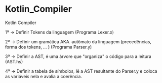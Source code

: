 # Kotlin_Compiler
Kotlin Compiler


1º -> Definir Tokens da linguagem (Programa Lexer.x)

2º -> Definir um gramática AKA. autômato da linguagem (precedências, forma dos tokens, … ) (Programa Parser.y) 

3º -> Definir a AST, é uma árvore que "organiza" o código para a leitura (AST.hs)   

4º -> Definir a tabela de símbolos, lê a AST resultante do Parser.y e coloca as variáveis nela e avalia a coerência.
